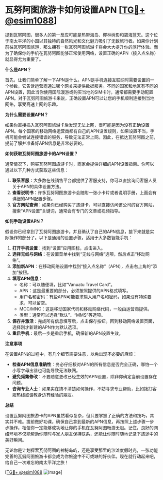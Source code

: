 # 瓦努阿图旅游卡如何设置APN [[TG💪+ @esim1088](https://t.me/s/esim1088)]

提到瓦努阿图，很多人的第一反应可能是热带海岛、椰林树影和碧海蓝天。这个位于南太平洋的小国以其独特的自然风光和文化魅力吸引了无数旅行者。如果你计划前往瓦努阿图旅游，那么拥有一张瓦努阿图旅游卡将会大大提升你的旅行体验。而为了确保你的手机在瓦努阿图能够正常使用网络，设置正确的APN（接入点名称）就显得尤为重要了。

**什么是APN？**

首先，让我们简单了解一下APN是什么。APN是手机连接互联网时需要设置的一个参数，它告诉运营商通过哪个网关来提供数据服务。不同的国家和地区有不同的APN设置，因此当你使用国际漫游或购买当地的SIM卡时，通常都需要手动配置APN。对于瓦努阿图旅游卡来说，正确设置APN可以让您的手机顺利连接到当地网络，享受高速上网的乐趣。

**为什么需要设置APN？**

如果你直接插入瓦努阿图旅游卡后发现无法上网，很可能是因为没有正确设置APN。每个国家的移动网络运营商都有自己的APN设置规则，如果设置不当，手机可能会尝试连接错误的服务，导致无法正常上网。因此，在抵达瓦努阿图之前，提前了解并准备好APN信息是非常必要的。

**如何获取瓦努阿图旅游卡的APN设置？**

通常情况下，购买瓦努阿图旅游卡时，商家会提供详细的APN设置指南。你可以通过以下几种方式获取这些信息：

1. **联系客服**：大多数在线销售平台都提供了客服支持，你可以直接询问客服人员关于APN的具体设置方法。
2. **查看说明书**：许多瓦努阿图旅游卡会随附一张小卡片或者说明手册，上面会有详细的APN配置步骤。
3. **官方网站查询**：如果你已经购买了旅游卡，可以直接访问该公司的官方网站，搜索“APN设置”关键词，通常会有专门的文章或视频指导。

**如何手动设置APN？**

假设你已经拿到了瓦努阿图旅游卡，并且确认了自己的APN信息，接下来就是实际操作的部分了。以下是通用的设置步骤，适用于大多数智能手机：

1. **打开手机设置**：找到“设置”应用图标，点击进入。
2. **选择无线与网络**：在设置菜单中找到“无线与网络”选项，然后点击“移动网络”。
3. **添加新APN**：在移动网络设置中找到“接入点名称”（APN），点击右上角的“添加”按钮。
4. **填写APN信息**：
   - 名称：可以随便填，比如“Vanuatu Travel Card”。
   - APN：这是最重要的部分，必须按照提供的APN格式填写。
   - 用户名和密码：有些APN可能要求输入用户名和密码，如果没有特殊要求，可以留空。
   - MCC/MNC：这是移动国家代码和移动网络代码，一般由运营商提供。
   - 类型：通常可以选择“默认”、“MMS”等选项。
5. **保存并激活**：完成所有信息填写后，点击保存按钮。回到移动网络设置页面，选择刚才新建的APN作为默认选项。
6. **重启手机**：最后一步是重启手机，确保新的APN设置生效。

**注意事项**

在设置APN的过程中，有几个细节需要注意，以免出现不必要的麻烦：

- **检查APN信息准确性**：务必仔细核对APN的所有信息是否完全正确，哪怕一个小写字母出错也可能导致无法联网。
- **避免频繁修改**：不要随意更改已经生效的APN设置，除非你确定当前设置存在问题。
- **咨询专业人士**：如果实在搞不清楚如何操作，不妨寻求专业帮助，比如拨打客服热线或请教身边有经验的朋友。

**总结**

设置瓦努阿图旅游卡的APN虽然看似复杂，但只要掌握了正确的方法和技巧，其实并不难。提前做好功课，确保自己拿到最新的APN信息，再按照上述步骤一步步操作，相信你一定能够成功地让你的手机在瓦努阿图畅游无阻。记住，良好的网络环境不仅能帮助你随时与家人朋友保持联系，还能让你随时随地记录下旅途中的美好瞬间。

无论你是计划探索瓦努阿图的神秘岛屿，还是享受那里的沙滩度假时光，一张功能完善的瓦努阿图旅游卡都会成为你旅途中不可或缺的好伙伴。现在就行动起来吧，给自己一次难忘的南太平洋之旅！

[[TG💪+ @esim1088](https://t.me/s/esim1088) ![Image](https://i.postimg.cc/4NQfJmqS/Snipaste-2025-05-13-00-14-12.png)]